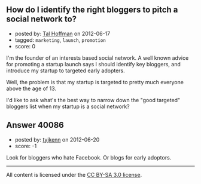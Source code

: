 ## How do I identify the right bloggers to pitch a social network to?

- posted by: [Tal Hoffman](https://stackexchange.com/users/-1/18440-tal-hoffman) on 2012-06-17
- tagged: `marketing`, `launch`, `promotion`
- score: 0

I'm the founder of an interests based social network. A well known advice for promoting a startup launch says I should identify key bloggers, and introduce my startup to targeted early adopters.

Well, the problem is that my startup is targeted to pretty much everyone above the age of 13.

I'd like to ask what's the best way to narrow down the "good targeted" bloggers list when my startup is a social network?


## Answer 40086

- posted by: [tyjkenn](https://stackexchange.com/users/-1/17505-tyjkenn) on 2012-06-20
- score: -1

Look for bloggers who hate Facebook. Or blogs for early adoptors.



---

All content is licensed under the [CC BY-SA 3.0 license](https://creativecommons.org/licenses/by-sa/3.0/).
